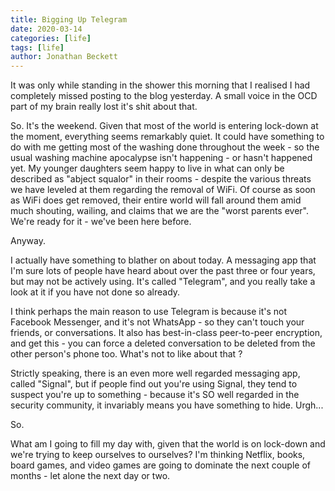 ```yaml
---
title: Bigging Up Telegram
date: 2020-03-14
categories: [life]
tags: [life]
author: Jonathan Beckett
---
```


It was only while standing in the shower this morning that I realised I had completely missed posting to the blog yesterday. A small voice in the OCD part of my brain really lost it's shit about that.

So. It's the weekend. Given that most of the world is entering lock-down at the moment, everything seems remarkably quiet. It could have something to do with me getting most of the washing done throughout the week - so the usual washing machine apocalypse isn't happening - or hasn't happened yet. My younger daughters seem happy to live in what can only be described as "abject squalor" in their rooms - despite the various threats we have leveled at them regarding the removal of WiFi. Of course as soon as WiFi does get removed, their entire world will fall around them amid much shouting, wailing, and claims that we are the "worst parents ever". We're ready for it - we've been here before.

Anyway.

I actually have something to blather on about today. A messaging app that I'm sure lots of people have heard about over the past three or four years, but may not be actively using. It's called "Telegram", and you really take a look at it if you have not done so already.

I think perhaps the main reason to use Telegram is because it's not Facebook Messenger, and it's not WhatsApp - so they can't touch your friends, or conversations. It also has best-in-class peer-to-peer encryption, and get this - you can force a deleted conversation to be deleted from the other person's phone too. What's not to like about that ?

Strictly speaking, there is an even more well regarded messaging app, called "Signal", but if people find out you're using Signal, they tend to suspect you're up to something - because it's SO well regarded in the security community, it invariably means you have something to hide. Urgh...

So.

What am I going to fill my day with, given that the world is on lock-down and we're trying to keep ourselves to ourselves? I'm thinking Netflix, books, board games, and video games are going to dominate the next couple of months - let alone the next day or two.